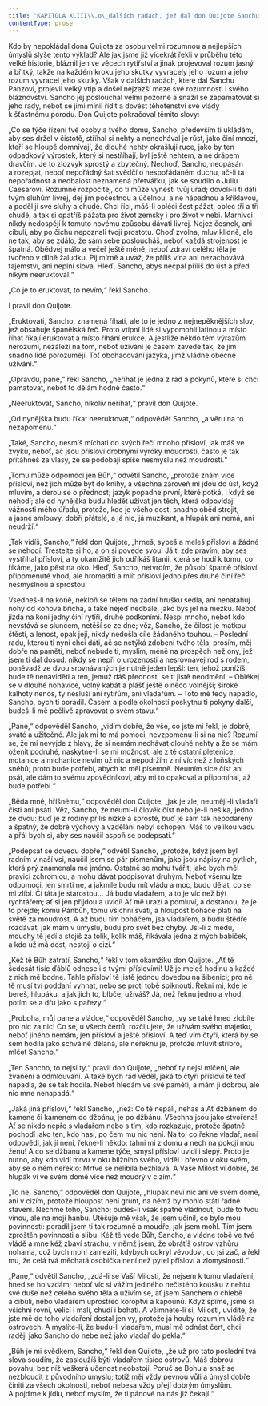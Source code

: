 ```yaml
---
title: "KAPITOLA XLIII\\.o\_dalších radách, jež dal don Quijote Sanchu Panzovi\\."
contentType: prose
---
```


  

Kdo by nepokládal dona Quijota za osobu velmi rozumnou a nejlepších úmyslů slyše tento výklad? Ale jak jsme již vícekrát řekli v průběhu této velké historie, bláznil jen ve věcech rytířství a jinak projevoval rozum jasný a břitký, takže na každém kroku jeho skutky vyvracely jeho rozum a jeho rozum vyvracel jeho skutky. Však v dalších radách, které dal Sanchu Panzovi, projevil velký vtip a došel nejzazší meze své rozumnosti i svého bláznovství. Sancho jej poslouchal velmi pozorně a snažil se zapamatovat si jeho rady, neboť se jimi mínil řídit a dovést těhotenství své vlády k šťastnému porodu. Don Quijote pokračoval těmito slovy:

„Co se týče řízení tvé osoby a tvého domu, Sancho, především ti ukládám, aby ses držel v čistotě, stříhal si nehty a nenechával je růst, jako činí mnozí, kteří se hloupě domnívají, že dlouhé nehty okrašlují ruce, jako by ten odpadkový výrostek, který si nestříhají, byl ještě nehtem, a ne drápem dravčím. Je to zlozvyk sprostý a zbytečný. Nechoď, Sancho, neopásán a rozepjat, neboť nepořádný šat svědčí o nespořádaném duchu, ač-li ta nepořádnost a nedbalost neznamená přetvářku, jak se soudilo o Juliu Caesarovi. Rozumně rozpočítej, co ti může vynésti tvůj úřad; dovolí-li ti dáti tvým sluhům livrej, dej jim počestnou a účelnou, a ne nápadnou a křiklavou, a poděl jí své sluhy a chudé. Chci říci, máš-li obléci šest pážat, oblec tři a tři chudé, a tak si opatříš pážata pro život zemský i pro život v nebi. Marnivci nikdy nedospějí k tomuto novému způsobu dávati livrej. Nejez česnek, ani cibuli, aby po čichu nepoznali tvoji prostotu. Choď zvolna, mluv klidně, ale ne tak, aby se zdálo, že sám sebe posloucháš, neboť každá strojenost je špatná. Obědvej málo a večeř ještě méně, neboť zdraví celého těla je tvořeno v dílně žaludku. Pij mírně a uvaž, že příliš vína ani nezachovává tajemství, ani neplní slova. Hleď, Sancho, abys necpal příliš do úst a před nikým neeruktoval.“

„Co je to eruktovat, to nevím,“ řekl Sancho.

I pravil don Quijote.

„Eruktovati, Sancho, znamená říhati, ale to je jedno z nejnepěknějších slov, jež obsahuje španělská řeč. Proto vtipní lidé si vypomohli latinou a místo říhat říkají eruktovat a místo říhání erukce. A jestliže někdo těm výrazům nerozumí, nezáleží na tom, neboť užívání je časem zavede tak, že jim snadno lidé porozumějí. Toť obohacování jazyka, jímž vládne obecné užívání.“

„Opravdu, pane,“ řekl Sancho, „neříhat je jedna z rad a pokynů, které si chci pamatovat, neboť to dělám hodně často.“

„Neeruktovat, Sancho, nikoliv neříhat,“ pravil don Quijote.

„Od nynějška budu říkat neeruktovat,“ odpovědět Sancho, „a věru na to nezapomenu.“

„Také, Sancho, nesmíš míchati do svých řečí mnoho přísloví, jak máš ve zvyku, neboť, ač jsou přísloví drobnými výroky moudrosti, často je tak přitáhneš za vlasy, že se podobají spíše nesmyslu než moudrosti.“

„Tomu může odpomoci jen Bůh,“ odvětil Sancho, „protože znám více přísloví, než jich může být do knihy, a všechna zároveň mi jdou do úst, když mluvím, a derou se o přednost; jazyk popadne první, které potká, i když se nehodí; ale od nynějška budu hledět užívat jen těch, která odpovídají vážnosti mého úřadu, protože, kde je všeho dost, snadno oběd strojit, a jasné smlouvy, dobří přátelé, a já nic, já muzikant, a hlupák ani nemá, ani neudrží.“

„Tak vidíš, Sancho,“ řekl don Quijote, „hrneš, sypeš a meleš přísloví a žádné se nehodí. Trestejte si ho, a on si povede svou! Já ti zde pravím, aby ses vystříhal přísloví, a ty okamžitě jich odříkáš litanii, která se hodí k tomu, co říkáme, jako pěst na oko. Hleď, Sancho, netvrdím, že působí špatně přísloví připomenuté vhod, ale hromaditi a mlít přísloví jedno přes druhé činí řeč nesmyslnou a sprostou.

Vsedneš-li na koně, nekloň se tělem na zadní hrušku sedla, ani nenatahuj nohy od koňova břicha, a také nejeď nedbale, jako bys jel na mezku. Neboť jízda na koni jedny činí rytíři, druhé podkoními. Nespi mnoho, neboť kdo nevstává se sluncem, netěší se ze dne; věz, Sancho, že čilost je matkou štěstí, a lenost, opak její, nikdy nedošla cíle žádaného touhou. – Poslední radu, kterou ti nyní chci dáti, ač se netýká zdobení tvého těla, prosím, měj dobře na paměti, neboť nebude ti, myslím, méně na prospěch než ony, jež jsem ti dal dosud: nikdy se nepři o urozenosti a nesrovnávej rod s rodem, poněvadž ze dvou srovnávaných je nutně jeden lepší: ten, jehož ponížíš, bude tě nenáviděti a ten, jemuž dáš přednost, se ti jistě neodmění. – Oblékej se v dlouhé nohavice, volný kabát a plášť ještě o něco volnější; široké kalhoty nenos, ty nesluší ani rytířům, ani vladařům. – Toto mě tedy napadlo, Sancho, bych ti poradil. Časem a podle okolností poskytnu ti pokyny další, budeš-li mě pečlivě zpravovat o svém stavu.“

„Pane,“ odpověděl Sancho, „vidím dobře, že vše, co jste mi řekl, je dobré, svaté a užitečné. Ale jak mi to má pomoci, nevzpomenu-li si na nic? Rozumí se, že mi nevyjde z hlavy, že si nemám nechávat dlouhé nehty a že se mám oženit podruhé, naskytne-li se mi možnost, ale z té ostatní pletenice, motanice a míchanice nevím už nic a nepodržím z ní víc než z loňských sněhů; proto bude potřebí, abych to měl písemně. Neumím sice číst ani psát, ale dám to svému zpovědníkovi, aby mi to opakoval a připomínal, až bude potřebí.“

„Běda mně, hříšnému,“ odpověděl don Quijote, „jak je zle, neumějí-li vladaři čísti ani psáti. Věz, Sancho, že neumí-li člověk číst nebo je-li nešika, jedno ze dvou: buď je z rodiny příliš nízké a sprosté, buď je sám tak nepodařený a špatný, že dobré výchovy a vzdělání nebyl schopen. Máš to velikou vadu a přál bych si, aby ses naučil aspoň se podepsati.“

„Podepsat se dovedu dobře,“ odvětil Sancho, „protože, když jsem byl radním v naší vsi, naučil jsem se pár písmenům, jako jsou nápisy na pytlích, která prý znamenala mé jméno. Ostatně se mohu tvářit, jako bych měl pravici zchromlou, a mohu dávat podpisovat druhým. Neboť všemu lze odpomoci, jen smrti ne, a jakmile budu mít vládu a moc, budu dělat, co se mi zlíbí. Čí táta je starostou… Já budu vladařem, a to je víc než být rychtářem; ať si jen přijdou a uvidí! Ať mě urazí a pomluví, a dostanou, že je to přejde; komu Pánbůh, tomu všichni svatí, a hloupost boháče platí na světě za moudrost. A až budu tím boháčem, jsa vladařem, a budu štědře rozdávat, jak mám v úmyslu, budu pro svět bez chyby. Jsi-li z medu, mouchy tě jedí a stojíš za tolik, kolik máš, říkávala jedna z mých babiček, a kdo už má dost, nestojí o cizí.“

„Kéž tě Bůh zatratí, Sancho,“ řekl v tom okamžiku don Quijote. „Ať tě šedesát tisíc ďáblů odnese i s tvými příslovími! Už je meleš hodinu a každé z nich mě bodne. Tahle přísloví tě jistě jednou dovedou na šibenici; pro ně tě musí tví poddaní vyhnat, nebo se proti tobě spiknouti. Řekni mi, kde je bereš, hlupáku, a jak jich to, blbče, užíváš? Já, než řeknu jedno a vhod, potím se a dřu jako s pařezy.“

„Proboha, můj pane a vládce,“ odpověděl Sancho, „vy se také hned zlobíte pro nic za nic! Co se, u všech čertů, rozčilujete, že užívám svého majetku, neboť jiného nemám, jen přísloví a ještě přísloví. A teď vím čtyři, která by se sem hodila jako schválně dělaná, ale neřeknu je, protože mluvit stříbro, mlčet Sancho.“

„Ten Sancho, to nejsi ty,“ pravil don Quijote, „neboť ty nejsi mlčení, ale žvanění a odmlouvání. A také bych rád věděl, jaká to čtyři přísloví tě teď napadla, že se tak hodila. Neboť hledám ve své paměti, a mám ji dobrou, ale nic mne nenapadá.“

„Jaká jiná přísloví,“ řekl Sancho, „než: Co tě nepálí, nehas a Ať džbánem do kamene či kamenem do džbánu, je po džbánu. Všechna jsou jako stvořena! Ať se nikdo nepře s vladařem nebo s tím, kdo rozkazuje, protože špatně pochodí jako ten, kdo hasí, po čem mu nic není. Na to, co řekne vladař, není odpovědi, jak jí není, řekne-li někdo: táhni mi z domu a nech na pokoji mou ženu! A co se džbánu a kamene týče, smysl přísloví uvidí i slepý. Proto je nutno, aby kdo vidí mrvu v oku bližního svého, viděl i břevno v oku svém, aby se o něm neřeklo: Mrtvé se nelíbila bezhlavá. A Vaše Milost ví dobře, že hlupák ví ve svém domě více než moudrý v cizím.“

„To ne, Sancho,“ odpověděl don Quijote, „hlupák neví nic ani ve svém domě, ani v cizím, protože hloupost není grunt, na němž by mohlo státi řádné stavení. Nechme toho, Sancho; budeš-li však špatně vládnout, bude to tvou vinou, ale na moji hanbu. Utěšuje mě však, že jsem učinil, co bylo mou povinností: poradil jsem ti tak rozumně a moudře, jak jsem mohl. Tím jsem zproštěn povinnosti a slibu. Kéž tě vede Bůh, Sancho, a vládne tobě ve tvé vládě a mne kéž zbaví strachu, v němž jsem, že obrátíš ostrov vzhůru nohama, což bych mohl zameziti, kdybych odkryl vévodovi, co jsi zač, a řekl mu, že celá tvá měchatá osobička není než pytel přísloví a zlomyslnosti.“

„Pane,“ odvětil Sancho, „zdá-li se Vaší Milosti, že nejsem k tomu vladaření, hned se ho vzdám; neboť víc si vážím jediného nečistého kousku z nehtu své duše než celého svého těla a uživím se, ať jsem Sanchem o chlebě a cibuli, nebo vladařem uprostřed koroptví a kapounů. Když spíme, jsme si všichni rovni, velicí i malí, chudí i bohatí. A všimnete-li si, Milosti, uvidíte, že jste mě do toho vladaření dostal jen vy, protože já houby rozumím vládě na ostrovech. A myslíte-li, že budu-li vladařem, musí mě odnést čert, chci raději jako Sancho do nebe než jako vladař do pekla.“

„Bůh je mi svědkem, Sancho,“ řekl don Quijote, „že už pro tato poslední tvá slova soudím, že zasloužíš býti vladařem tisíce ostrovů. Máš dobrou povahu, bez níž veškerá učenost neobstojí. Poruč se Bohu a snaž se nezbloudit z původního úmyslu; totiž měj vždy pevnou vůli a úmysl dobře činiti za všech okolností, neboť nebesa vždy přejí dobrým úmyslům. A pojďme k jídlu, neboť myslím, že ti pánové na nás již čekají.“
